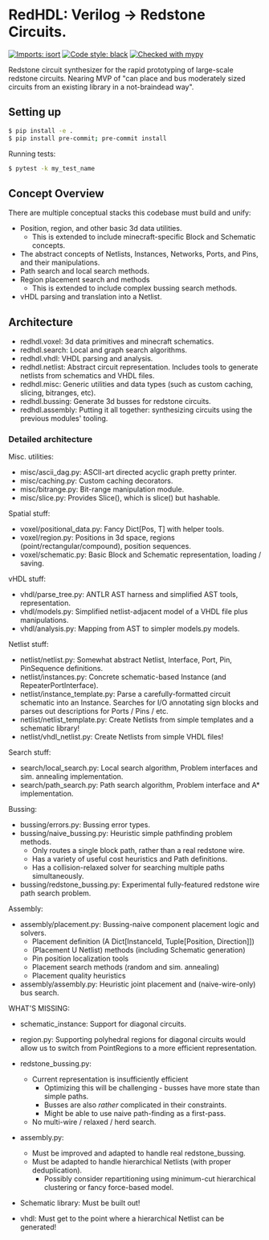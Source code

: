 RedHDL: Verilog -> Redstone Circuits.
=====================================
[![Imports: isort](https://img.shields.io/badge/%20imports-isort-%231674b1?style=flat&labelColor=ef8336)](https://pycqa.github.io/isort/)
[![Code style: black](https://img.shields.io/badge/code%20style-black-000000.svg)](https://github.com/psf/black)
[![Checked with mypy](http://www.mypy-lang.org/static/mypy_badge.svg)](http://mypy-lang.org/)

Redstone circuit synthesizer for the rapid prototyping of large-scale redstone circuits.
Nearing MVP of "can place and bus moderately sized circuits from an existing library in a not-braindead way".


Setting up
----------
```sh
$ pip install -e .
$ pip install pre-commit; pre-commit install
```

Running tests:
```sh
$ pytest -k my_test_name
```

Concept Overview
----------------

There are multiple conceptual stacks this codebase must build and unify:
- Position, region, and other basic 3d data utilities.
    - This is extended to include minecraft-specific Block and Schematic concepts.
- The abstract concepts of Netlists, Instances, Networks, Ports, and Pins, and their manipulations.
- Path search and local search methods.
- Region placement search and methods
    - This is extended to include complex bussing search methods.
- vHDL parsing and translation into a Netlist.


Architecture
------------

- redhdl.voxel: 3d data primitives and minecraft schematics.
- redhdl.search: Local and graph search algorithms.
- redhdl.vhdl: VHDL parsing and analysis.
- redhdl.netlist: Abstract circuit representation. Includes tools to generate netlists from schematics and VHDL files.
- redhdl.misc: Generic utilities and data types (such as custom caching, slicing, bitranges, etc).
- redhdl.bussing: Generate 3d busses for redstone circuits.
- redhdl.assembly: Putting it all together: synthesizing circuits using the previous modules' tooling.


### Detailed architecture

Misc. utilities:
- misc/ascii_dag.py: ASCII-art directed acyclic graph pretty printer.
- misc/caching.py: Custom caching decorators.
- misc/bitrange.py: Bit-range manipulation module.
- misc/slice.py: Provides Slice(), which is slice() but hashable.

Spatial stuff:
- voxel/positional_data.py: Fancy Dict[Pos, T] with helper tools.
- voxel/region.py: Positions in 3d space, regions (point/rectangular/compound), position sequences.
- voxel/schematic.py: Basic Block and Schematic representation, loading / saving.

vHDL stuff:
- vhdl/parse_tree.py: ANTLR AST harness and simplified AST tools, representation.
- vhdl/models.py: Simplified netlist-adjacent model of a VHDL file plus manipulations.
- vhdl/analysis.py: Mapping from AST to simpler models.py models.

Netlist stuff:
- netlist/netlist.py: Somewhat abstract Netlist, Interface, Port, Pin, PinSequence definitions.
- netlist/instances.py: Concrete schematic-based Instance (and RepeaterPortInterface).
- netlist/instance_template.py: Parse a carefully-formatted circuit schematic into an Instance.
    Searches for I/O annotating sign blocks and parses out descriptions for Ports / Pins / etc.
- netlist/netlist_template.py: Create Netlists from simple templates and a schematic library!
- netlist/vhdl_netlist.py: Create Netlists from simple VHDL files!

Search stuff:
- search/local_search.py: Local search algorithm, Problem interfaces and sim. annealing implementation.
- search/path_search.py: Path search algorithm, Problem interface and A* implementation.

Bussing:
- bussing/errors.py: Bussing error types.
- bussing/naive_bussing.py: Heuristic simple pathfinding problem methods.
    - Only routes a single block path, rather than a real redstone wire.
    - Has a variety of useful cost heuristics and Path definitions.
    - Has a collision-relaxed solver for searching multiple paths simultaneously.
- bussing/redstone_bussing.py: Experimental fully-featured redstone wire path search problem.

Assembly:
- assembly/placement.py: Bussing-naive component placement logic and solvers.
    - Placement definition (A Dict[InstanceId, Tuple[Position, Direction]])
    - (Placement U Netlist) methods (including Schematic generation)
    - Pin position localization tools
    - Placement search methods (random and sim. annealing)
    - Placement quality heuristics
- assembly/assembly.py: Heuristic joint placement and (naive-wire-only) bus search.


WHAT'S MISSING:
- schematic_instance: Support for diagonal circuits.
- region.py: Supporting polyhedral regions for diagonal circuits would allow us to switch
    from PointRegions to a more efficient representation.

- redstone_bussing.py:
    - Current representation is insufficiently efficient
        - Optimizing this will be challenging - busses have more state than simple paths.
        - Busses are also _rather_ complicated in their constraints.
        - Might be able to use naive path-finding as a first-pass.
    - No multi-wire / relaxed / herd search.

- assembly.py:
    - Must be improved and adapted to handle real redstone_bussing.
    - Must be adapted to handle hierarchical Netlists (with proper deduplication).
        - Possibly consider repartitioning using minimum-cut hierarchical clustering or
            fancy force-based model.

- Schematic library: Must be built out!
- vhdl: Must get to the point where a hierarchical Netlist can be generated!
